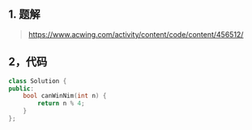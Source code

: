 ## 1. 题解
> https://www.acwing.com/activity/content/code/content/456512/

## 2，代码
```c++
class Solution {
public:
    bool canWinNim(int n) {
        return n % 4;
    }
};
```